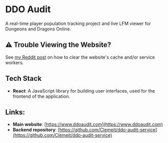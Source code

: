 # DDO Audit

A real-time player population tracking project and live LFM viewer for Dungeons and Dragons Online.

## ⚠️ Trouble Viewing the Website?

See [my Reddit post](https://www.reddit.com/r/ddo/comments/1m8k5a1/ddo_audit_64bit_alpha_release/) on how to clear the website's cache and/or service workers.

## Tech Stack

- **React**: A JavaScript library for building user interfaces, used for the frontend of the application.

## Links:

- **Main website**: [https://www.ddoaudit.com](https://www.ddoaudit.com)
- **Backend repository**: [https://github.com/Clemeit/ddo-audit-service](https://github.com/Clemeit/ddo-audit-service)

